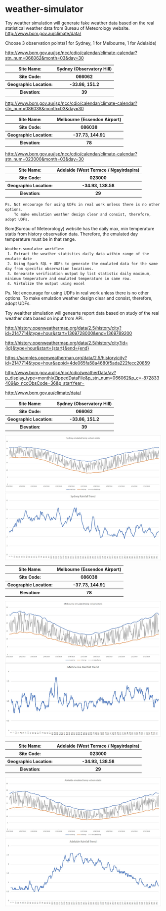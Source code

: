 # weather-simulator
Toy weather simulation will generate fake weather data based on the real statistical weather data from Bureau of Meteorology website.
http://www.bom.gov.au/climate/data/

Choose 3 observation points(1 for Sydney, 1 for Melbourne, 1 for Adelaide)

http://www.bom.gov.au/jsp/ncc/cdio/calendar/climate-calendar?stn_num=066062&month=03&day=30
 <table class="tg">
  <tr>
    <th class="tg-yw4l"><b>Site Name:</b></th>
    <th class="tg-yw4l">Sydney (Observatory Hill)</th>
  </tr>
  <tr>
    <th class="tg-yw4l"><b>Site Code:</b></th>
    <th class="tg-yw4l">066062</th>
  </tr>
  <tr>
    <th class="tg-yw4l"><b>Geographic Location:</b></th>
    <th class="tg-yw4l">-33.86, 151.2</th>
  </tr>
  <tr>
    <th class="tg-yw4l"><b>Elevation:</b></th>
    <th class="tg-yw4l">39</th>
  </tr>
</table>

http://www.bom.gov.au/jsp/ncc/cdio/calendar/climate-calendar?stn_num=086038&month=03&day=30
<table class="tg">
  <tr>
    <th class="tg-yw4l"><b>Site Name:</b></th>
    <th class="tg-yw4l">Melbourne (Essendon Airport)</th>
  </tr>
  <tr>
    <th class="tg-yw4l"><b>Site Code:</b></th>
    <th class="tg-yw4l">086038</th>
  </tr>
  <tr>
    <th class="tg-yw4l"><b>Geographic Location:</b></th>
    <th class="tg-yw4l">-37.73, 144.91</th>
  </tr>
  <tr>
    <th class="tg-yw4l"><b>Elevation:</b></th>
    <th class="tg-yw4l">78</th>
  </tr>
</table>

http://www.bom.gov.au/jsp/ncc/cdio/calendar/climate-calendar?stn_num=023000&month=03&day=30
<table class="tg">
  <tr>
    <th class="tg-yw4l"><b>Site Name:</b></th>
    <th class="tg-yw4l">Adelaide (West Terrace / Ngayirdapira)</th>
  </tr>
  <tr>
    <th class="tg-yw4l"><b>Site Code:</b></th>
    <th class="tg-yw4l">023000</th>
  </tr>
  <tr>
    <th class="tg-yw4l"><b>Geographic Location:</b></th>
    <th class="tg-yw4l">-34.93, 138.58</th>
  </tr>
  <tr>
    <th class="tg-yw4l"><b>Elevation:</b></th>
    <th class="tg-yw4l">29</th>
  </tr>
</table>

```
Ps. Not encourage for using UDFs in real work unless there is no other options.
    To make emulation weather design clear and consist, therefore, adopt UDFs. 
```
Bom(Bureau of Meteorology) website has the daily max, min temperature statis from history observation data.
Therefore, the emulated day temperature must be in that range.

```
Weather-sumulator workflow: 
 1. Extract the weather statistics daily data within range of the emulate date
 2. Using Spark SQL + UDFs to generate the emulated data for the same day from specific observation locations.
 3. Genearate verification output by list statistic daily maximum, mininum temperature and emulated temperature in same row.
 4. Virtulize the output using excel
```








Ps. Not encourage for using UDFs in real work unless there is no other options.
To make emulation weather design clear and consist, therefore, adopt UDFs. 
 
Toy wealther simulation will genearte report data based on study of the real weather data based on input from API.

http://history.openweathermap.org/data/2.5/history/city?id=2147714&type=hour&start=1369728000&end=1369789200

http://history.openweathermap.org/data/2.5/history/city?id={id}&type=hour&start={start}&end={end}

https://samples.openweathermap.org/data/2.5/history/city?id=2147714&type=hour&appid=4de065fa58a4680f5ada222fecc20859

http://www.bom.gov.au/jsp/ncc/cdio/weatherData/av?p_display_type=monthlyZippedDataFile&p_stn_num=066062&p_c=-872833409&p_nccObsCode=36&p_startYear=

http://www.bom.gov.au/climate/data/
 
<table class="tg">
  <tr>
    <th class="tg-yw4l"><b>Site Name:</b></th>
    <th class="tg-yw4l">Sydney (Observatory Hill)</th>
  </tr>
  <tr>
    <th class="tg-yw4l"><b>Site Code:</b></th>
    <th class="tg-yw4l">066062</th>
  </tr>
  <tr>
    <th class="tg-yw4l"><b>Geographic Location:</b></th>
    <th class="tg-yw4l">-33.86, 151.2</th>
  </tr>
  <tr>
    <th class="tg-yw4l"><b>Elevation:</b></th>
    <th class="tg-yw4l">39</th>
  </tr>
</table>
 

![picture](src/main/resources/images/sydneyverify.jpg)
![picture](src/main/resources/images/sydneyRainfallTrend.jpg)


 
<table class="tg">
  <tr>
    <th class="tg-yw4l"><b>Site Name:</b></th>
    <th class="tg-yw4l">Melbourne (Essendon Airport)</th>
  </tr>
  <tr>
    <th class="tg-yw4l"><b>Site Code:</b></th>
    <th class="tg-yw4l">086038</th>
  </tr>
  <tr>
    <th class="tg-yw4l"><b>Geographic Location:</b></th>
    <th class="tg-yw4l">-37.73, 144.91</th>
  </tr>
  <tr>
    <th class="tg-yw4l"><b>Elevation:</b></th>
    <th class="tg-yw4l">78</th>
  </tr>
</table>
 

![picture](src/main/resources/images/melbourneverify.jpg)
![picture](src/main/resources/images/melbourneRainfallTrend.jpg)

 
<table class="tg">
  <tr>
    <th class="tg-yw4l"><b>Site Name:</b></th>
    <th class="tg-yw4l">Adelaide (West Terrace / Ngayirdapira)</th>
  </tr>
  <tr>
    <th class="tg-yw4l"><b>Site Code:</b></th>
    <th class="tg-yw4l">023000</th>
  </tr>
  <tr>
    <th class="tg-yw4l"><b>Geographic Location:</b></th>
    <th class="tg-yw4l">-34.93, 138.58</th>
  </tr>
  <tr>
    <th class="tg-yw4l"><b>Elevation:</b></th>
    <th class="tg-yw4l">29</th>
  </tr>
</table>
 

![picture](src/main/resources/images/adelaideverify.jpg)
![picture](src/main/resources/images/adelaideRainfallTrend.jpg)

